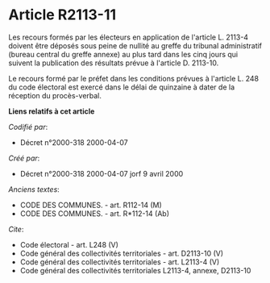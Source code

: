 # Article R2113-11

Les recours formés par les électeurs en application de l'article L. 2113-4 doivent être déposés sous peine de nullité au
greffe du tribunal administratif (bureau central du greffe annexe) au plus tard dans les cinq jours qui suivent la
publication des résultats prévue à l'article D. 2113-10.

Le recours formé par le préfet dans les conditions prévues à l'article L. 248 du code électoral est exercé dans le délai de
quinzaine à dater de la réception du procès-verbal.

**Liens relatifs à cet article**

_Codifié par_:

  - Décret n°2000-318 2000-04-07

_Créé par_:

  - Décret n°2000-318 2000-04-07 jorf 9 avril 2000

_Anciens textes_:

  - CODE DES COMMUNES. - art. R112-14 (M)
  - CODE DES COMMUNES. - art. R*112-14 (Ab)

_Cite_:

  - Code électoral - art. L248 (V)
  - Code général des collectivités territoriales - art. D2113-10 (V)
  - Code général des collectivités territoriales - art. L2113-4 (V)
  - Code général des collectivités territoriales L2113-4, annexe, D2113-10
